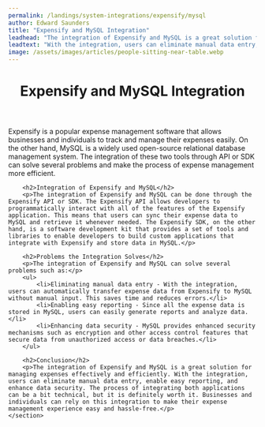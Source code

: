 ```yaml
---
permalink: /landings/system-integrations/expensify/mysql
author: Edward Saunders
title: "Expensify and MySQL Integration"
leadhead: "The integration of Expensify and MySQL is a great solution for managing expenses effectively and efficiently"
leadtext: "With the integration, users can eliminate manual data entry, enable easy reporting, and enhance data security. The process of integrating both applications can be a bit technical, but it is definitely worth it. Businesses and individuals can rely on this integration to make their expense management experience easy and hassle-free."
image: /assets/images/articles/people-sitting-near-table.webp
---
```

<div class="arttext">	<header>
		<h1>Expensify and MySQL Integration</h1>
	</header>
	<section>
		<p>Expensify is a popular expense management software that allows businesses and individuals to track and manage their expenses easily. On the other hand, MySQL is a widely used open-source relational database management system. The integration of these two tools through API or SDK can solve several problems and make the process of expense management more efficient.</p>

		<h2>Integration of Expensify and MySQL</h2>
		<p>The integration of Expensify and MySQL can be done through the Expensify API or SDK. The Expensify API allows developers to programmatically interact with all of the features of the Expensify application. This means that users can sync their expense data to MySQL and retrieve it whenever needed. The Expensify SDK, on the other hand, is a software development kit that provides a set of tools and libraries to enable developers to build custom applications that integrate with Expensify and store data in MySQL.</p>

		<h2>Problems the Integration Solves</h2>
		<p>The integration of Expensify and MySQL can solve several problems such as:</p>
		<ul>
			<li>Eliminating manual data entry - With the integration, users can automatically transfer expense data from Expensify to MySQL without manual input. This saves time and reduces errors.</li>
			<li>Enabling easy reporting - Since all the expense data is stored in MySQL, users can easily generate reports and analyze data.</li>
			<li>Enhancing data security - MySQL provides enhanced security mechanisms such as encryption and other access control features that secure data from unauthorized access or data breaches.</li>
		</ul>

		<h2>Conclusion</h2>
		<p>The integration of Expensify and MySQL is a great solution for managing expenses effectively and efficiently. With the integration, users can eliminate manual data entry, enable easy reporting, and enhance data security. The process of integrating both applications can be a bit technical, but it is definitely worth it. Businesses and individuals can rely on this integration to make their expense management experience easy and hassle-free.</p>
	</section>
</div>